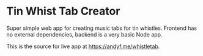 # Tin Whist Tab Creator

Super simple web app for creating music tabs for tin whistles. Frontend has no external dependencies, backend is a very basic Node app.

This is the source for live app at <https://andyf.me/whistletab>.

